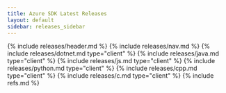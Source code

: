 ```yaml
---
title: Azure SDK Latest Releases
layout: default
sidebar: releases_sidebar
---
```

{% include releases/header.md %}
{% include releases/nav.md %}
{% include releases/dotnet.md type="client" %}
{% include releases/java.md type="client" %}
{% include releases/js.md type="client" %}
{% include releases/python.md type="client" %}
{% include releases/cpp.md type="client" %}
{% include releases/c.md type="client" %}
{% include refs.md %}